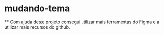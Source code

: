 # mudando-tema

** Com ajuda deste projeto consegui utilizar mais ferramentas do Figma e a utilizar mais recursos do github.
